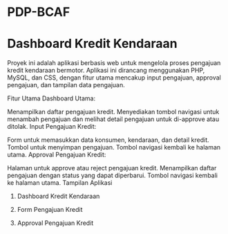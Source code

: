 # PDP-BCAF

# Dashboard Kredit Kendaraan
Proyek ini adalah aplikasi berbasis web untuk mengelola proses pengajuan kredit kendaraan bermotor. Aplikasi ini dirancang menggunakan PHP, MySQL, dan CSS, dengan fitur utama mencakup input pengajuan, approval pengajuan, dan tampilan data pengajuan.

Fitur Utama
Dashboard Utama:

Menampilkan daftar pengajuan kredit.
Menyediakan tombol navigasi untuk menambah pengajuan dan melihat detail pengajuan untuk di-approve atau ditolak.
Input Pengajuan Kredit:

Form untuk memasukkan data konsumen, kendaraan, dan detail kredit.
Tombol untuk menyimpan pengajuan.
Tombol navigasi kembali ke halaman utama.
Approval Pengajuan Kredit:

Halaman untuk approve atau reject pengajuan kredit.
Menampilkan daftar pengajuan dengan status yang dapat diperbarui.
Tombol navigasi kembali ke halaman utama.
Tampilan Aplikasi
1. Dashboard Kredit Kendaraan

2. Form Pengajuan Kredit

3. Approval Pengajuan Kredit
